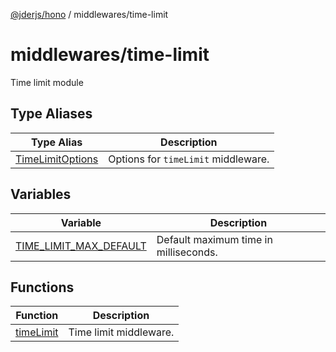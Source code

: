 [@jderjs/hono](../../README.md) / middlewares/time-limit

# middlewares/time-limit

Time limit module

## Type Aliases

| Type Alias | Description |
| ------ | ------ |
| [TimeLimitOptions](type-aliases/TimeLimitOptions.md) | Options for `timeLimit` middleware. |

## Variables

| Variable | Description |
| ------ | ------ |
| [TIME\_LIMIT\_MAX\_DEFAULT](variables/TIME_LIMIT_MAX_DEFAULT.md) | Default maximum time in milliseconds. |

## Functions

| Function | Description |
| ------ | ------ |
| [timeLimit](functions/timeLimit.md) | Time limit middleware. |
